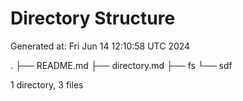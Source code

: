 # Directory Structure

Generated at: Fri Jun 14 12:10:58 UTC 2024

.
├── README.md
├── directory.md
├── fs
└── sdf

1 directory, 3 files


